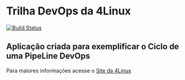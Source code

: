 # Trilha DevOps da 4Linux

<!-- Altere a Flag abaixo com sua URL do Travis -->
[![Build Status](https://travis-ci.org/adrielpreto/DevOpsLab-HelloWorld.svg?branch=master)](https://travis-ci.org/adrielpreto/DevOpsLab-HelloWorld)

## Aplicação criada para exemplificar o Ciclo de uma PipeLine DevOps


Para maiores informações acesse o [Site da 4Linux](https://www.4linux.com.br/cursos/devops)
